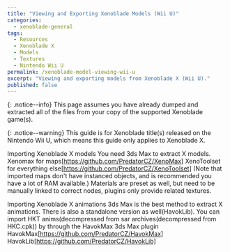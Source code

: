 ```yaml
---
title: "Viewing and Exporting Xenoblade Models (Wii U)"
categories:
  - xenoblade-general
tags:
  - Resources
  - Xenoblade X
  - Models
  - Textures
  - Nintendo Wii U
permalink: /xenoblade-model-viewing-wii-u
excerpt: "Viewing and exporting models from Xenoblade X (Wii U)."
published: false
---
```


{: .notice--info}
This page assumes you have already dumped and extracted all of the files from your copy of the supported Xenoblade game(s).

{: .notice--warning}
This guide is for Xenoblade title(s) released on the Nintendo Wii U, which means this guide only applies to Xenoblade X.

Importing Xenoblade X models
You need 3ds Max to extract X models.
Xenomax for maps[https://github.com/PredatorCZ/XenoMax]
XenoToolset for everything else[https://github.com/PredatorCZ/XenoToolset]
(Note that imported maps don't have instanced objects, and is recommended you have a lot of RAM available.)
Materials are preset as well, but need to be manually linked to correct nodes, plugins only provide related textures.

Importing Xenoblade X animations
3ds Max is the best method to extract X animations. There is also a standalone version as well(HavokLib).
You can import HKT anims(decompressed from sar archives(decompressed from HKC.cpk)) by through the HavokMax 3ds Max plugin
HavokMax[https://github.com/PredatorCZ/HavokMax]
HavokLib[https://github.com/PredatorCZ/HavokLib]
